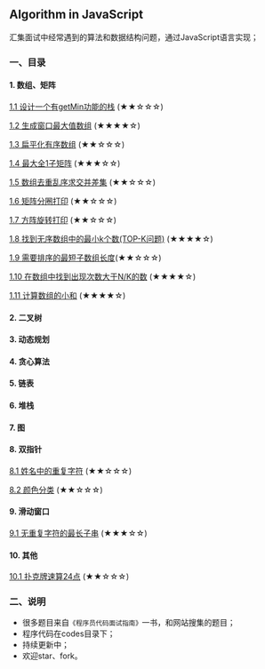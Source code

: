 ## Algorithm in JavaScript
汇集面试中经常遇到的算法和数据结构问题，通过JavaScript语言实现；

### 一、目录

#### 1. 数组、矩阵
[1.1 设计一个有getMin功能的栈](./md/1.1twoStackQueue.md) (★★☆☆☆)

[1.2 生成窗口最大值数组](./md/1.2getWindowMax.md) (★★★★☆)

[1.3 扁平化有序数组](./md/1.3flattenOrderArray.md) (★★☆☆☆)

[1.4 最大全1子矩阵](./md/1.4getMaxMatrix.md) (★★★☆☆)

[1.5 数组去重乱序求交并差集](./md/1.5arrayOptions.md) (★★☆☆☆)

[1.6 矩阵分圈打印](./md/1.6matrixCirclePrint.md) (★★☆☆☆)

[1.7 方阵旋转打印](./md/1.7matrixRotatePrint.md) (★★☆☆☆)

[1.8 找到无序数组中的最小k个数(TOP-K问题)](./md/1.8minKDisorderArr.md) (★★★★☆)

[1.9 需要排序的最短子数组长度](./md/1.9minDisorderLength.md)(★★☆☆☆)

[1.10 在数组中找到出现次数大于N/K的数](./md/1.10findOverKNumbers.md) (★★★★☆)

[1.11 计算数组的小和](./md/1.11getSmallSum.md) (★★★★☆)

#### 2. 二叉树
#### 3. 动态规划
#### 4. 贪心算法
#### 5. 链表
#### 6. 堆栈
#### 7. 图
#### 8. 双指针
[8.1 姓名中的重复字符](./md/8.1repleatCharsInName.md) (★★☆☆☆)

[8.2 颜色分类](.md/8.2colorClassification.md) (★★☆☆☆)

#### 9. 滑动窗口
[9.1 无重复字符的最长子串](./md/9.1longestSubstr.md) (★★★☆☆)

#### 10. 其他
[10.1 扑克牌速算24点](./md/10.1get24.md) (★★☆☆☆)

### 二、说明

- 很多题目来自`《程序员代码面试指南》`一书，和网站搜集的题目；
- 程序代码在codes目录下；
- 持续更新中；
- 欢迎star、fork。
